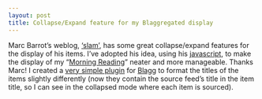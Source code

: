 ```yaml
---
layout: post
title: Collapse/Expand feature for my Blaggregated display
---
```



Marc Barrot’s weblog, [‘slam’](http://radio.weblogs.com/0104487/), has some great collapse/expand features for the display of his items. I’ve adopted his idea, using his [javascript](/~dj/js/outliner.js), to make the display of my “[Morning Reading](/cgi-bin/blosxom/djnews)” neater and more manageable. Thanks Marc! I created a [very simple plugin](/~dj/f-title.pl) for [Blagg](http://www.oreillynet.com/%7Erael/lang/perl/blagg) to format the titles of the items slightly differently (now they contain the source feed’s title in the item title, so I can see in the collapsed mode where each item is sourced).


